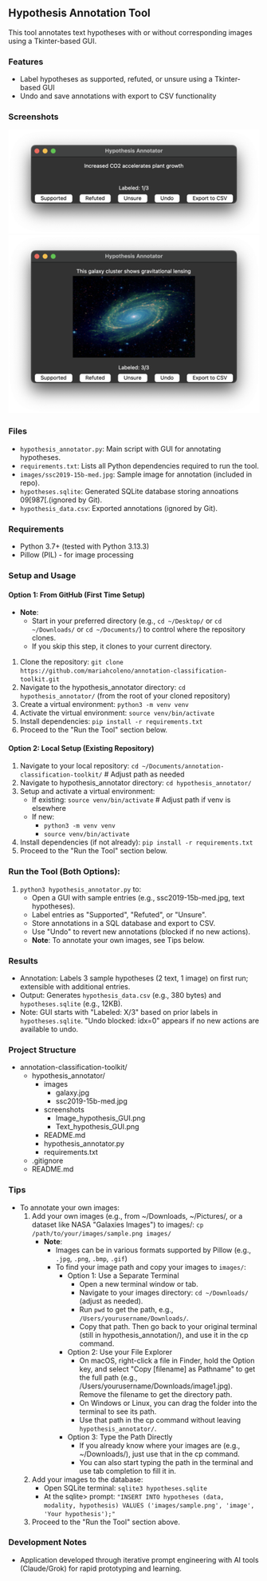 ## Hypothesis Annotation Tool
This tool annotates text hypotheses with or without corresponding images using a Tkinter-based GUI.

### Features
- Label hypotheses as supported, refuted, or unsure using a Tkinter-based GUI
- Undo and save annotations with export to CSV functionality

### Screenshots
![Text Hypothesis GUI](screenshots/Text_hypothesis_GUI.png)
![Image Hypothesis GUI](screenshots/Image_hypothesis_GUI.png)

### Files
- `hypothesis_annotator.py`: Main script with GUI for annotating hypotheses.
- `requirements.txt`: Lists all Python dependencies required to run the tool.
- `images/ssc2019-15b-med.jpg`: Sample image for annotation (included in repo).
- `hypotheses.sqlite`: Generated SQLite database storing annoations 09[987[.(ignored by Git).
- `hypothesis_data.csv`: Exported annotations (ignored by Git).

### Requirements
- Python 3.7+ (tested with Python 3.13.3)
- Pillow (PIL) - for image processing

### Setup and Usage
#### Option 1: From GitHub (First Time Setup)
- **Note**: 
  - Start in your preferred directory (e.g., `cd ~/Desktop/` or `cd ~/Downloads/` or `cd ~/Documents/`) to control where the repository clones. 
  - If you skip this step, it clones to your current directory.
1. Clone the repository: `git clone https://github.com/mariahcoleno/annotation-classification-toolkit.git`
2. Navigate to the hypothesis_annotator directory: `cd hypothesis_annotator/` (from the root of your cloned repository)
3. Create a virtual environment: `python3 -m venv venv`
4. Activate the virtual environment: `source venv/bin/activate`
5. Install dependencies: `pip install -r requirements.txt`
6. Proceed to the "Run the Tool" section below.

#### Option 2: Local Setup (Existing Repository)
1. Navigate to your local repository: `cd ~/Documents/annotation-classification-toolkit/` # Adjust path as needed
2. Navigate to hypothesis_annotator directory: `cd hypothesis_annotator/`
3. Setup and activate a virtual environment:
   - If existing: `source venv/bin/activate` # Adjust path if venv is elsewhere
   - If new:
     - `python3 -m venv venv`
     - `source venv/bin/activate`
4. Install dependencies (if not already): `pip install -r requirements.txt`
5. Proceed to the "Run the Tool" section below.

### Run the Tool (Both Options):
1. `python3 hypothesis_annotator.py` to:
   - Open a GUI with sample entries (e.g., ssc2019-15b-med.jpg, text hypotheses).
   - Label entries as "Supported", "Refuted", or "Unsure".
   - Store annotations in a SQL database and export to CSV.
   - Use "Undo" to revert new annotations (blocked if no new actions).
   - **Note**: To annotate your own images, see Tips below.
              
### Results
- Annotation: Labels 3 sample hypotheses (2 text, 1 image) on first run; extensible with additional entries.
- Output: Generates `hypothesis_data.csv` (e.g., 380 bytes) and `hypotheses.sqlite` (e.g., 12KB).
- Note: GUI starts with "Labeled: X/3" based on prior labels in `hypotheses.sqlite`. "Undo blocked: idx=0" appears if no new actions are available to undo.

### Project Structure
- annotation-classification-toolkit/
  - hypothesis_annotator/
    - images
      - galaxy.jpg
      - ssc2019-15b-med.jpg
    - screenshots
      - Image_hypothesis_GUI.png
      - Text_hypothesis_GUI.png
    - README.md
    - hypothesis_annotator.py  
    - requirements.txt
  - .gitignore
  - README.md

### Tips
- To annotate your own images:
  1. Add your own images (e.g., from ~/Downloads, ~/Pictures/, or a dataset like NASA "Galaxies Images") to images/: `cp /path/to/your/images/sample.png images/`
     - **Note**:
       - Images can be in various formats supported by Pillow (e.g., `.jpg`, `.png`, `.bmp`, `.gif`)
       - To find your image path and copy your images to `images/`:
         - Option 1: Use a Separate Terminal
           - Open a new terminal window or tab.
           - Navigate to your images directory: `cd ~/Downloads/` (adjust as needed).
           - Run `pwd` to get the path, e.g., `/Users/yourusername/Downloads/`.
           - Copy that path. Then go back to your original terminal (still in hypothesis_annotation/), and use it in the cp command.
         - Option 2: Use your File Explorer
           - On macOS, right-click a file in Finder, hold the Option key, and select "Copy [filename] as Pathname" to get the full path (e.g., /Users/yourusername/Downloads/image1.jpg). Remove the filename to get the directory path.
           - On Windows or Linux, you can drag the folder into the terminal to see its path.
           - Use that path in the cp command without leaving `hypothesis_annotator/`.
         - Option 3: Type the Path Directly
           - If you already know where your images are (e.g., ~/Downloads/), just use that in the cp command.
           - You can also start typing the path in the terminal and use tab completion to fill it in.
  2. Add your images to the database:
     - Open SQLite terminal: `sqlite3 hypotheses.sqlite`
     - At the sqlite> prompt: `"INSERT INTO hypotheses (data, modality, hypothesis) VALUES ('images/sample.png', 'image', 'Your hypothesis');"`
  3. Proceed to the "Run the Tool" section above.

### Development Notes
- Application developed through iterative prompt engineering with AI tools (Claude/Grok) for rapid prototyping and learning.
